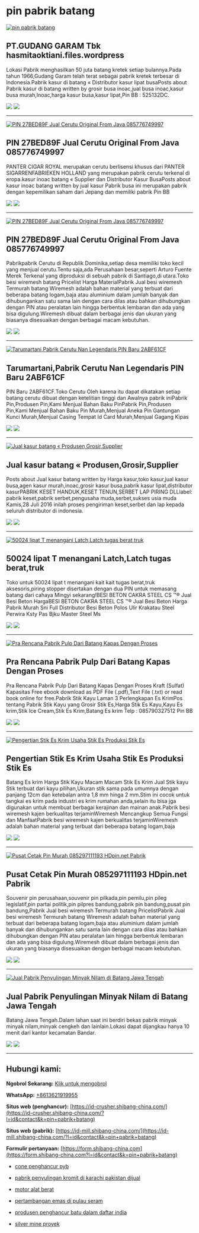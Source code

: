 # pin pabrik batang

<a href="https://swt.shibang-china.com/?l=id&img&k=pin+pabrik+batang" target="_blank">![pin pabrik batang](http://static.shibang-china.com/all-800x300/598.jpg)</a>

## PT.GUDANG GARAM Tbk hasmitaoktiani.files.wordpress
Lokasi Pabrik menghasilkan 50 juta batang kretek setiap bulannya.Pada tahun 1966,Gudang Garam telah terat sebagai pabrik kretek terbesar di Indonesia.Pabrik kasur di batang « Distributor kasur lipat busaPosts about Pabrik kasur di batang written by grosir busa inoac,jual busa inoac,kasur busa murah,Inoac,harga kasur busa,kasur lipat,Pin BB : 525132DC.


<a href="https://whatsapp.shibangsoft.com/WhatsApp.php" target="_blank" title="WhatsApp">![](http://static.shibang-china.com/icon/whatsapp.png)</a> <a href="https://swt.shibang-china.com/?l=id&icon&k=pin+pabrik+batang" target="_blank">![](http://static.shibang-china.com/icon/chat-id.png)</a>

---

<a href="https://swt.shibang-china.com/?l=id&img&k=pin+pabrik+batang" target="_blank">![PIN 27BED89F Jual Cerutu Original From Java 085776749997](http://static.shibang-china.com/all-800x300/1048.jpg)</a>

## PIN 27BED89F Jual Cerutu Original From Java 085776749997
PANTER CIGAR ROYAL merupakan cerutu berlisensi khusus dari PANTER SIGARRENFABRIEKEN HOLLAND yang merupakan pabrik cerutu terkenal di eropa.kasur inoac batang « Supplier dan Distributor Kasur BusaPosts about kasur inoac batang written by jual kasur Pabrik busa ini merupakan pabrik dengan kepemilikan saham dari Jepang dan memiliki pabrik Pin BB


<a href="https://whatsapp.shibangsoft.com/WhatsApp.php" target="_blank" title="WhatsApp">![](http://static.shibang-china.com/icon/whatsapp.png)</a> <a href="https://swt.shibang-china.com/?l=id&icon&k=pin+pabrik+batang" target="_blank">![](http://static.shibang-china.com/icon/chat-id.png)</a>

---

<a href="https://swt.shibang-china.com/?l=id&img&k=pin+pabrik+batang" target="_blank">![PIN 27BED89F Jual Cerutu Original From Java 085776749997](http://static.shibang-china.com/all-800x300/571.jpg)</a>

## PIN 27BED89F Jual Cerutu Original From Java 085776749997
Pabrikpabrik Cerutu di Republik Dominika,setiap desa memiliki toko kecil yang menjual cerutu.Tentu saja,ada Perusahaan besar,seperti Arturo Fuente Merek Terkenal yang diproduksi di sebuah pabrik di Santiago,di utara.Toko besi wiremesh batang Pricelist Harga MaterialPabrik Jual besi wiremesh Termurah batang Wiremesh adalah bahan material yang terbuat dari beberapa batang logam,baja atau aluminium dalam jumlah banyak dan dihubungankan satu sama lain dengan cara dilas atau bahkan dihubungkan dengan PIN atau peralatan lain hingga berbentuk lembaran dan ada yang bisa digulung.Wiremesh dibuat dalam berbagai jenis dan ukuran yang biasanya disesuaikan dengan berbagai macam kebutuhan.


<a href="https://whatsapp.shibangsoft.com/WhatsApp.php" target="_blank" title="WhatsApp">![](http://static.shibang-china.com/icon/whatsapp.png)</a> <a href="https://swt.shibang-china.com/?l=id&icon&k=pin+pabrik+batang" target="_blank">![](http://static.shibang-china.com/icon/chat-id.png)</a>

---

<a href="https://swt.shibang-china.com/?l=id&img&k=pin+pabrik+batang" target="_blank">![Tarumartani,Pabrik Cerutu Nan Legendaris PIN Baru 2ABF61CF](http://static.shibang-china.com/all-800x300/709.jpg)</a>

## Tarumartani,Pabrik Cerutu Nan Legendaris PIN Baru 2ABF61CF
PIN Baru 2ABF61CF.Toko Cerutu Oleh karena itu dapat dikatakan setiap batang cerutu dibuat dengan ketelitian tinggi dan Awalnya pabrik iniPabrik Pin,Produsen Pin,Kami Menjual Bahan Baku PinPabrik Pin,Produsen Pin,Kami Menjual Bahan Baku Pin Murah,Menjual Aneka Pin Gantungan Kunci Murah,Menjual Casing Tempat Id Card Murah,Menjual Gagang Kipas


<a href="https://whatsapp.shibangsoft.com/WhatsApp.php" target="_blank" title="WhatsApp">![](http://static.shibang-china.com/icon/whatsapp.png)</a> <a href="https://swt.shibang-china.com/?l=id&icon&k=pin+pabrik+batang" target="_blank">![](http://static.shibang-china.com/icon/chat-id.png)</a>

---

<a href="https://swt.shibang-china.com/?l=id&img&k=pin+pabrik+batang" target="_blank">![Jual kasur batang « Produsen,Grosir,Supplier](http://static.shibang-china.com/all-800x300/275.jpg)</a>

## Jual kasur batang « Produsen,Grosir,Supplier
Posts about Jual kasur batang written by Harga kasur,toko kasur,jual kasur busa,agen kasur murah,inoac,grosir kasur busa,pabrik kasur lipat,distributor kasurPABRIK KESET HANDUK,KESET TENUN,SERBET LAP PIRING DLLlabel: pabrik keset,pabrik serbet,pengusaha muda,serbet,sukses usia muda Kamis,28 Juli 2016 inilah proses pengiriman keset,serbet dan lap kepada seluruh distributor di indonesia.


<a href="https://whatsapp.shibangsoft.com/WhatsApp.php" target="_blank" title="WhatsApp">![](http://static.shibang-china.com/icon/whatsapp.png)</a> <a href="https://swt.shibang-china.com/?l=id&icon&k=pin+pabrik+batang" target="_blank">![](http://static.shibang-china.com/icon/chat-id.png)</a>

---

<a href="https://swt.shibang-china.com/?l=id&img&k=pin+pabrik+batang" target="_blank">![50024 lipat T menangani Latch,Latch tugas berat,truk](http://static.shibang-china.com/all-800x300/1148.jpg)</a>

## 50024 lipat T menangani Latch,Latch tugas berat,truk
Toko untuk 50024 lipat t menangani kait kait tugas berat,truk aksesoris,piring stopper disertakan dengan dua PIN untuk memasang batang dari cahaya Mingyi sekarang!BESI BETON CAKRA STEEL CS ™® Jual Besi Beton HargaBESI BETON CAKRA STEEL CS ™® Jual Besi Beton Harga Pabrik Murah Sni Full Distributor Besi Beton Polos Ulir Krakatau Steel Perwira Ksty Pas Bjku Master Steel Ms


<a href="https://whatsapp.shibangsoft.com/WhatsApp.php" target="_blank" title="WhatsApp">![](http://static.shibang-china.com/icon/whatsapp.png)</a> <a href="https://swt.shibang-china.com/?l=id&icon&k=pin+pabrik+batang" target="_blank">![](http://static.shibang-china.com/icon/chat-id.png)</a>

---

<a href="https://swt.shibang-china.com/?l=id&img&k=pin+pabrik+batang" target="_blank">![Pra Rencana Pabrik Pulp Dari Batang Kapas Dengan Proses](http://static.shibang-china.com/all-800x300/342.jpg)</a>

## Pra Rencana Pabrik Pulp Dari Batang Kapas Dengan Proses
Pra Rencana Pabrik Pulp Dari Batang Kapas Dengan Proses Kraft (Sulfat) Kapasitas Free ebook download as PDF File (.pdf),Text File (.txt) or read book online for free.Pabrik Stik Kayu Laman 3 Perlengkapan Es KrimPos tentang Pabrik Stik Kayu yang Grosir Stik Es,Harga Stik Es Kayu,Kayu Es krim,Stik Ice Cream,Stik Es Krim,Batang Es krim Telp : 085790327512 Pin BB


<a href="https://whatsapp.shibangsoft.com/WhatsApp.php" target="_blank" title="WhatsApp">![](http://static.shibang-china.com/icon/whatsapp.png)</a> <a href="https://swt.shibang-china.com/?l=id&icon&k=pin+pabrik+batang" target="_blank">![](http://static.shibang-china.com/icon/chat-id.png)</a>

---

<a href="https://swt.shibang-china.com/?l=id&img&k=pin+pabrik+batang" target="_blank">![Pengertian Stik Es Krim Usaha Stik Es Produksi Stik Es](http://static.shibang-china.com/all-800x300/1293.jpg)</a>

## Pengertian Stik Es Krim Usaha Stik Es Produksi Stik Es
Batang Es krim Harga Stik Kayu Macam Macam Stik Es Krim Jual Stik kayu Stik terbuat dari kayu pilihan,Ukuran stik sama pada umumnya dengan panjang 12cm dan ketebalan antra 1,8 mm hinga 2 mm.Stim ini cocok untuk tangkai es krim pada industri es krim rumahan anda,selain itu bisa jga digunakan untuk membuat berbagai kerajinan dan mainan anak.Pabrik besi wiremesh kajen berkualitas terjaminWiremesh Mencangkup Semua Fungsi dan ManfaatPabrik besi wiremesh kajen berkualitas terjaminWiremesh adalah bahan material yang terbuat dari beberapa batang logam,baja


<a href="https://whatsapp.shibangsoft.com/WhatsApp.php" target="_blank" title="WhatsApp">![](http://static.shibang-china.com/icon/whatsapp.png)</a> <a href="https://swt.shibang-china.com/?l=id&icon&k=pin+pabrik+batang" target="_blank">![](http://static.shibang-china.com/icon/chat-id.png)</a>

---

<a href="https://swt.shibang-china.com/?l=id&img&k=pin+pabrik+batang" target="_blank">![Pusat Cetak Pin Murah 085297111193 HDpin.net Pabrik](http://static.shibang-china.com/all-800x300/194.jpg)</a>

## Pusat Cetak Pin Murah 085297111193 HDpin.net Pabrik
Souvenir pin perusahaan,souvenir pin pilkada,pin pemilu,pin pileg legislatif,pin partai politik,pin pilpres bandung,pabrik pin bandung,pusat pin bandung,Pabrik Jual besi wiremesh Termurah batang PricelistPabrik Jual besi wiremesh Termurah batang Wiremesh adalah bahan material yang terbuat dari beberapa batang logam,baja atau aluminium dalam jumlah banyak dan dihubungankan satu sama lain dengan cara dilas atau bahkan dihubungkan dengan PIN atau peralatan lain hingga berbentuk lembaran dan ada yang bisa digulung.Wiremesh dibuat dalam berbagai jenis dan ukuran yang biasanya disesuaikan dengan berbagai macam kebutuhan.


<a href="https://whatsapp.shibangsoft.com/WhatsApp.php" target="_blank" title="WhatsApp">![](http://static.shibang-china.com/icon/whatsapp.png)</a> <a href="https://swt.shibang-china.com/?l=id&icon&k=pin+pabrik+batang" target="_blank">![](http://static.shibang-china.com/icon/chat-id.png)</a>

---

<a href="https://swt.shibang-china.com/?l=id&img&k=pin+pabrik+batang" target="_blank">![Jual Pabrik Penyulingan Minyak Nilam di Batang Jawa Tengah](http://static.shibang-china.com/all-800x300/940.jpg)</a>

## Jual Pabrik Penyulingan Minyak Nilam di Batang Jawa Tengah
Batang Jawa Tengah.Dalam lahan saat ini berdiri bekas pabrik minyak minyak nilam,minyak cengkeh dan lainlain.Lokasi dapat dijangkau hanya 10 menit dari kantor kecamatan Bandar.

<a href="https://whatsapp.shibangsoft.com/WhatsApp.php" target="_blank" title="WhatsApp">![](http://static.shibang-china.com/icon/whatsapp.png)</a> <a href="https://swt.shibang-china.com/?l=id&icon&k=pin+pabrik+batang" target="_blank">![](http://static.shibang-china.com/icon/chat-id.png)</a>

---
## Hubungi kami:

**Ngobrol Sekarang:** [Klik untuk mengobrol](https://swt.shibang-china.com?l=id&contact&k=pin+pabrik+batang)

**WhatsApp:**  [+8613621919955](https://whatsapp.shibangsoft.com/WhatsApp.php)

**Situs web (penghancur):** [https://id-crusher.shibang-china.com/](https://id-crusher.shibang-china.com/?l=id&contact&k=pin+pabrik+batang)

**Situs web (pabrik):** [https://id-mill.shibang-china.com/](https://id-mill.shibang-china.com/?l=id&contact&k=pin+pabrik+batang)

**Formulir pertanyaan:** [https://form.shibang-china.com](https://form.shibang-china.com?l=id&contact&k=pin+pabrik+batang)

* [cone penghancur pyb](../38/cone%20penghancur%20pyb.md)

* [pabrik penyulingan kromit di karachi pakistan dijual](../37/pabrik%20penyulingan%20kromit%20di%20karachi%20pakistan%20dijual.md)

* [motor alat berat](../35/motor%20alat%20berat.md)

* [pertambangan emas di pulau seram](../31/pertambangan%20emas%20di%20pulau%20seram.md)

* [produsen penghancur batu dalam daftar india](../35/produsen%20penghancur%20batu%20dalam%20daftar%20india.md)

* [silver mine proyek](../40/silver%20mine%20proyek.md)